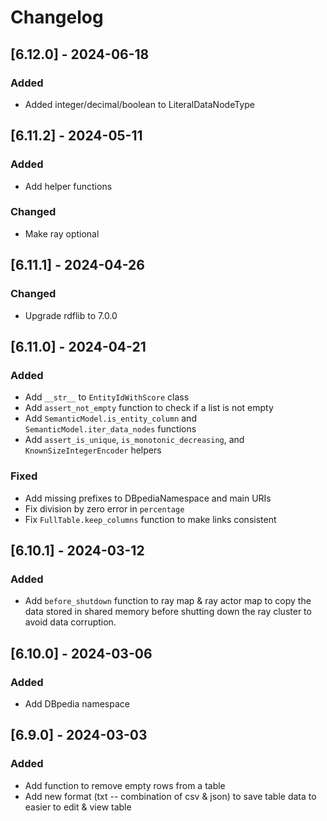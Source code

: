 # Changelog

## [6.12.0] - 2024-06-18

### Added

- Added integer/decimal/boolean to LiteralDataNodeType

## [6.11.2] - 2024-05-11

### Added

- Add helper functions

### Changed

- Make ray optional

## [6.11.1] - 2024-04-26

### Changed

- Upgrade rdflib to 7.0.0

## [6.11.0] - 2024-04-21

### Added

- Add `__str__` to `EntityIdWithScore` class
- Add `assert_not_empty` function to check if a list is not empty
- Add `SemanticModel.is_entity_column` and `SemanticModel.iter_data_nodes` functions
- Add `assert_is_unique`, `is_monotonic_decreasing`, and `KnownSizeIntegerEncoder` helpers

### Fixed

- Add missing prefixes to DBpediaNamespace and main URIs
- Fix division by zero error in `percentage`
- Fix `FullTable.keep_columns` function to make links consistent

## [6.10.1] - 2024-03-12

### Added

- Add `before_shutdown` function to ray map & ray actor map to copy the data stored in shared memory before shutting down the ray cluster to avoid data corruption.

## [6.10.0] - 2024-03-06

### Added

- Add DBpedia namespace

## [6.9.0] - 2024-03-03

### Added

- Add function to remove empty rows from a table
- Add new format (txt -- combination of csv & json) to save table data to easier to edit & view table
